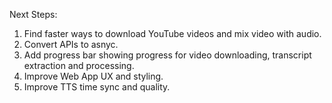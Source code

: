 Next Steps:

1. Find faster ways to download YouTube videos and mix video with audio.
2. Convert APIs to asnyc.
3. Add progress bar showing progress for video downloading, transcript extraction and processing.
3. Improve Web App UX and styling.
4. Improve TTS time sync and quality.